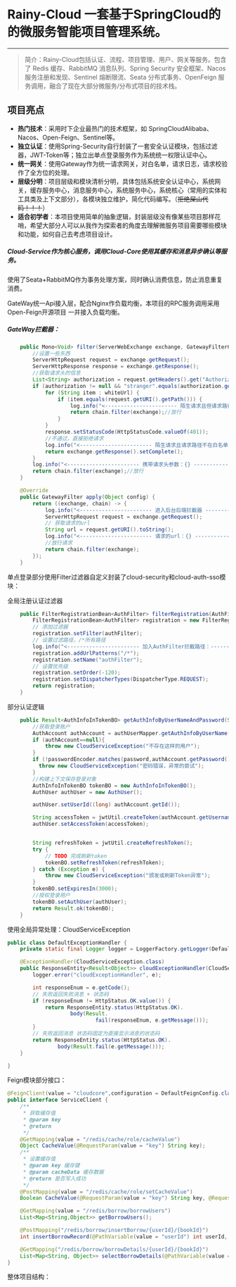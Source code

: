 
# Rainy-Cloud  一套基于SpringCloud的的微服务智能项目管理系统。
<hr/>

> 简介：Rainy-Cloud包括认证、流程、项目管理、用户、网关等服务。包含了 Redis 缓存、RabbitMQ 消息队列、Spring Security 安全框架、Nacos 服务注册和发现、Sentinel 熔断限流、Seata 分布式事务、OpenFeign 服务调用，融合了现在大部分微服务/分布式项目的技术栈。

## 项目亮点

- **热门技术**：采用时下企业最热门的技术框架，如 SpringCloudAlibaba、Nacos、Open-Feign、Sentinel等。
- **独立认证**：使用Spring-Security自行封装了一套安全认证模块，包括过滤器，JWT-Token等；独立出单点登录服务作为系统统一权限认证中心。
- **统一网关**：使用Gateway作为统一请求网关，对白名单，请求日志，请求校验作了全方位的处理。
- **层级分明**：项目层级和模块清析分明，具体包括系统安全认证中心，系统网关，缓存服务中心，消息服务中心，系统服务中心，系统核心（常用的实体和工具类及上下文部分），各模块独立维护，简化代码编写。（~~拒绝屎山代码！！！~~）
- **适合初学者**：本项目使用简单的抽象逻辑，封装层级没有像某些项目那样花哨，希望大部分人可以从我作为探索者的角度去理解微服务项目需要哪些模块和功能，如何自己去考虑项目设计。


##### Cloud-Service作为核心服务，调用Cloud-Core使用其缓存和消息异步确认等服务。

使用了Seata+RabbitMQ作为事务处理方案，同时确认消费信息，防止消息重复消费。

GateWay统一Api接入层，配合Nginx作负载均衡，本项目的RPC服务调用采用Open-Feign开源项目
一并接入负载均衡。

#####  GateWay拦截器：
```java
    public Mono<Void> filter(ServerWebExchange exchange, GatewayFilterChain chain) {
        //设置一些东西
        ServerHttpRequest request = exchange.getRequest();
        ServerHttpResponse response = exchange.getResponse();
        //获取请求头的信息
        List<String> authorization = request.getHeaders().get("Authorization");
        if (authorization != null && "stranger".equals(authorization.get(0))) {
            for (String item : whiteUrl) {
                if (item.equals(request.getURI().getPath())) {
                    log.info("<----------------------- 陌生请求且但请求路径在白名单内：{} ----------------------->",request.getURI().getPath());
                    return chain.filter(exchange);//放行
                }
            }
            response.setStatusCode(HttpStatusCode.valueOf(401));
            //不通过，直接拒绝请求
            log.info("<----------------------- 陌生请求且请求路径不在白名单内：{} ----------------------->",request.getURI().toString());
            return exchange.getResponse().setComplete();
        }
        log.info("<----------------------- 携带请求头参数：{} ----------------------->",authorization);
        return chain.filter(exchange);//放行
    }

    @Override
    public GatewayFilter apply(Object config) {
        return ((exchange, chain) -> {
            log.info("<----------------------- 进入后台后端拦截器 ----------------------->");
            ServerHttpRequest request = exchange.getRequest();
            // 获取请求的url
            String url = request.getURI().toString();
            log.info("<----------------------- 请求的url：{} ----------------------->", url);
            //放行请求
            return chain.filter(exchange);
        });
    }
```

单点登录部分使用Filter过滤器自定义封装了cloud-security和cloud-auth-sso模块：

全局注册认证过滤器
```java
    public FilterRegistrationBean<AuthFilter> filterRegistration(AuthFilter authFilter) {
        FilterRegistrationBean<AuthFilter> registration = new FilterRegistrationBean<>();
        // 添加过滤器
        registration.setFilter(authFilter);
        // 设置过滤路径，/*所有路径
        log.info("<----------------------- 加入AuthFilter拦截路径：----------------------->");
        registration.addUrlPatterns("/*");
        registration.setName("authFilter");
        // 设置优先级
        registration.setOrder(-120);
        registration.setDispatcherTypes(DispatcherType.REQUEST);
        return registration;
    }
```

部分认证逻辑

```java
    public Result<AuthInfoInTokenBO> getAuthInfoByUserNameAndPassword(String inputUserName, String password) {
        //获取登录账户
        AuthAccount authAccount = authUserMapper.getAuthInfoByUserName(inputUserName);
        if (authAccount==null){
            throw new CloudServiceException("不存在这样的用户");
        }
        if (!passwordEncoder.matches(password,authAccount.getPassword())){
          throw new CloudServiceException("密码错误，异常的尝试");
        }
        //构建上下文保存登录对象
        AuthInfoInTokenBO tokenBO = new AuthInfoInTokenBO();
        AuthUser authUser = new AuthUser();

        authUser.setUserId((long) authAccount.getId());

        String accessToken = jwtUtil.createToken(authAccount.getUsername(),authAccount.getId());
        authUser.setAccessToken(accessToken);


        String refreshToken = jwtUtil.createRefreshToken();
        try {
            // TODO 完成刷新token
            tokenBO.setRefreshToken(refreshToken);
        } catch (Exception e) {
            throw new CloudServiceException("颁发或刷新Token异常");
        }
        tokenBO.setExpiresIn(3000);
        //授权登录用户
        tokenBO.setAuthUser(authUser);
        return Result.ok(tokenBO);
    }
```

使用全局异常处理：CloudServiceException
```java
public class DefaultExceptionHandler {
    private static final Logger logger = LoggerFactory.getLogger(DefaultExceptionHandler.class);

    @ExceptionHandler(CloudServiceException.class)
    public ResponseEntity<Result<Object>> cloudExceptionHandler(CloudServiceException e) {
        logger.error("cloudExceptionHandler", e);

        int responseEnum = e.getCode();
        // 失败返回失败消息 + 状态码
        if (responseEnum != HttpStatus.OK.value()) {
            return ResponseEntity.status(HttpStatus.OK).
                    body(Result.
                            fail(responseEnum, e.getMessage()));
        }
        // 失败返回消息 状态码固定为直接显示消息的状态码
        return ResponseEntity.status(HttpStatus.OK).
                body(Result.fail(e.getMessage()));
    }

}
```

Feign模块部分接口：
```java
@FeignClient(value = "cloudcore",configuration = DefaultFeignConfig.class,fallback = ServerClientFallback.class )
public interface ServiceClient {
    /**
     * 获取缓存值
     * @param key
     * @return
     */
    @GetMapping(value = "/redis/cache/role/cacheValue")
    Object CacheValue(@RequestParam(value = "key") String key);
    /**
     * 设置缓存值
     * @param key 缓存键
     * @param cacheData 缓存数据
     * @return 是否写入成功
     */
    @PostMapping(value = "/redis/cache/role/setCacheValue")
    Boolean CacheValue(@RequestParam(value = "key") String key, @RequestParam(value = "cacheData") String cacheData);

    @GetMapping(value = "/redis/borrow/borrowUsers")
    List<Map<String,Object>> getBorrowUsers();

    @PostMapping("/redis/borrow/insertBorrow/{userId}/{bookId}")
    int insertBorrowRecord(@PathVariable(value = "userId") int userId, @PathVariable(value = "bookId") int bookId);

    @GetMapping("/redis/borrow/borrowDetails/{userId}/{bookId}")
    List<Map<String, Object>> selectBorrowDetails(@PathVariable(value = "userId") int userId, @PathVariable(value = "bookId") int bookId);
}
```
整体项目结构：

